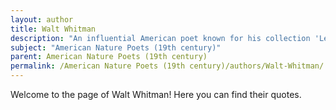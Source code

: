 ```yaml
---
layout: author
title: Walt Whitman
description: "An influential American poet known for his collection 'Leaves of Grass,' Whitman's work often celebrates nature, individualism, and the connection between the self and the universe."
subject: "American Nature Poets (19th century)"
parent: American Nature Poets (19th century)
permalink: /American Nature Poets (19th century)/authors/Walt-Whitman/
---
```


Welcome to the page of Walt Whitman! Here you can find their quotes.
